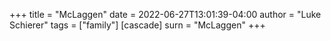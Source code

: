 +++
title = "McLaggen"
date = 2022-06-27T13:01:39-04:00
author = "Luke Schierer"
tags = ["family"]
[cascade]
  surn = "McLaggen"
+++

